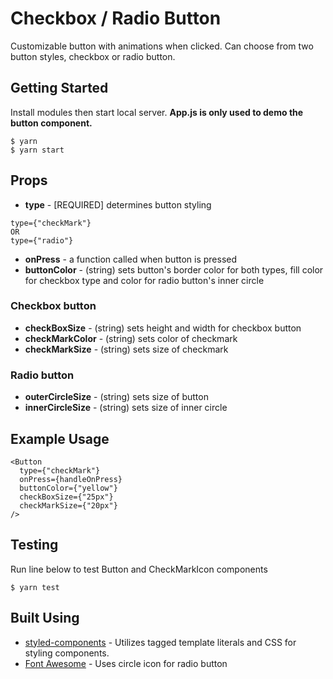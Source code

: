 # Checkbox / Radio Button

Customizable button with animations when clicked. Can choose from two button styles, checkbox or radio button.


## Getting Started

Install modules then start local server.
**App.js is only used to demo the button component.**

```
$ yarn
$ yarn start
```

## Props

* **type** - [REQUIRED] determines button styling
```
type={"checkMark"}
OR
type={"radio"}
```

* **onPress** - a function called when button is pressed
* **buttonColor** - (string) sets button's border color for both types, fill color for checkbox type and color for radio button's inner circle

### Checkbox button

* **checkBoxSize** - (string) sets height and width for checkbox button
* **checkMarkColor** - (string) sets color of checkmark
* **checkMarkSize** - (string) sets size of checkmark

### Radio button

* **outerCircleSize** - (string) sets size of button
* **innerCircleSize** - (string) sets size of inner circle

## Example Usage

```
<Button
  type={"checkMark"}
  onPress={handleOnPress}
  buttonColor={"yellow"}
  checkBoxSize={"25px"}
  checkMarkSize={"20px"}
/>
```

## Testing

Run line below to test Button and CheckMarkIcon components

```
$ yarn test
```

## Built Using
* [styled-components](https://github.com/styled-components/styled-components) - Utilizes tagged template literals and CSS for styling components.
* [Font Awesome](https://github.com/FortAwesome/Font-Awesome) - Uses circle icon for radio button
